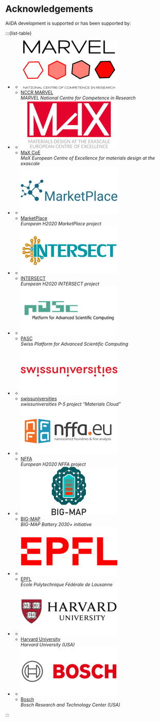 # Acknowledgements

AiiDA development is supported or has been supported by:

:::{list-table}

* - ![logo](../pics/sponsors/marvel-logo-300x150.png)
  - [NCCR MARVEL](https://nccr-marvel.ch/)\
    *MARVEL National Centre for Competence in Research*

* - ![logo](../pics/sponsors/max-logo-300x150.png)
  - [MaX CoE](http://www.max-centre.eu/)\
    *MaX European Centre of Excellence for materials design at the exascale*

* - ![logo](../pics/sponsors/marketplace-logo-300x150.png)
  - [MarketPlace](https://www.the-marketplace-project.eu/)\
    *European H2020 MarketPlace project*

* - ![logo](../pics/sponsors/intersect-logo-300x150.png)
  - [INTERSECT](https://intersect-project.eu/)\
    *European H2020 INTERSECT project*

* - ![logo](../pics/sponsors/pasc-logo-300x150.png)
  - [PASC](https://www.pasc-ch.org/)\
    *Swiss Platform for Advanced Scientific Computing*

* - ![logo](../pics/sponsors/swissuniversities-logo-300x150.png)
  - [swissuniversities](https://www.materialscloud.org/swissuniversities)\
    *swissuniversities P-5 project “Materials Cloud”*

* - ![logo](../pics/sponsors/nffa-logo-300x150.png)
  - [NFFA](https://www.nffa.eu/)\
    *European H2020 NFFA project*

* - ![logo](../pics/sponsors/big-map-logo.png)
  - [BIG-MAP](https://www.big-map.eu/)\
    *BIG-MAP Battery 2030+ initiative*

* - ![logo](../pics/sponsors/epfl-logo-300x150.png)
  - [EPFL](https://www.epfl.ch/en/)\
    *École Polytechnique Fédérale de Lausanne*

* - ![logo](../pics/sponsors/harvard-logo-300x150.png)
  - [Harvard University](https://www.harvard.edu/)\
    *Harvard University (USA)*

* - ![logo](../pics/sponsors/bosch-logo-300x150.png)
  - [Bosch](https://www.bosch.com/research/)\
    *Bosch Research and Technology Center (USA)*

:::
